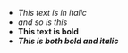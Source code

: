 * *This text is in italic*
* _and so is this_
* **This text is bold**
* _**This is both bold and italic**_
